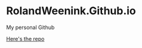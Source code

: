 # RolandWeenink.Github.io
 My personal Github

[Here's the repo](https://github.com/RolandWeenink/Github_Course)
